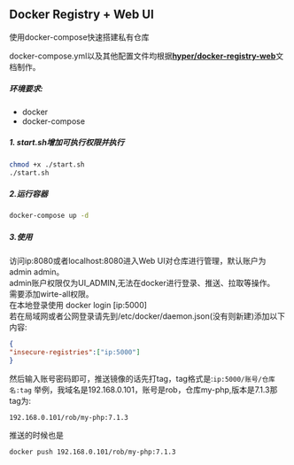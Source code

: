 ## Docker Registry + Web UI

使用docker-compose快速搭建私有仓库  
  
docker-compose.yml以及其他配置文件均根据[**hyper/docker-registry-web**](https://hub.docker.com/r/hyper/docker-registry-web)文档制作。

##### 环境要求:  
*  docker
*  docker-compose

##### 1. start.sh增加可执行权限并执行  
```bash
chmod +x ./start.sh
./start.sh
```


##### 2.运行容器  
```bash
docker-compose up -d
```

##### 3.使用  
访问ip:8080或者localhost:8080进入Web UI对仓库进行管理，默认账户为admin admin。  
admin账户权限仅为UI_ADMIN,无法在docker进行登录、推送、拉取等操作。  
需要添加wirte-all权限。  
在本地登录使用 docker login [ip:5000]  
若在局域网或者公网登录请先到/etc/docker/daemon.json(没有则新建)添加以下内容:
```json
{
"insecure-registries":["ip:5000"]
}
```
然后输入账号密码即可，推送镜像的话先打tag，tag格式是:`ip:5000/账号/仓库名:tag`
举例，我域名是192.168.0.101，账号是rob，仓库my-php,版本是7.1.3那tag为:  
```
192.168.0.101/rob/my-php:7.1.3
```  
推送的时候也是  
```bash
docker push 192.168.0.101/rob/my-php:7.1.3
```
